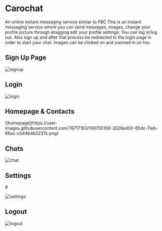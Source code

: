 # Carochat
An online instant messaging service similar to FBC
This is an instant messaging service where you can send messages, images, change your profile picture through dragging edit your profile settings. You can log in/log out. Also sign up and after that process be redirected to the login page in order to start your chat. Images can be clicked on and zoomed in on too.


<h2>Sign Up Page</h2>

![signup](https://user-images.githubusercontent.com/76717163/106699962-c60e4800-65db-11eb-801d-897c9178080a.png)

<h2>Login</h2>

![login](https://user-images.githubusercontent.com/76717163/106700085-05d52f80-65dc-11eb-9ce2-5a11aa35b47d.png)

<h2>Homepage & Contacts</h2>
![homepage](https://user-images.githubusercontent.com/76717163/106700158-3026ed00-65dc-11eb-86ac-cb44b4b5237c.png)

<h2>Chats</h2>

![chat](https://user-images.githubusercontent.com/76717163/106700205-4a60cb00-65dc-11eb-9354-5bd83c6b4143.png)

<h2>Settings</h2>#

![settings](https://user-images.githubusercontent.com/76717163/106700340-8bf17600-65dc-11eb-84ff-5fd522abbc6a.png)

<h2>Logout</h2>

![logout](https://user-images.githubusercontent.com/76717163/106700379-a3306380-65dc-11eb-8ec5-3285be8b8642.png)

